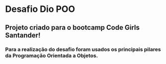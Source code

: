 # Desafio Dio POO
## Projeto criado para o bootcamp Code Girls Santander!

### Para a realização do desafio foram usados os principais pilares da Programação Orientada a Objetos.
